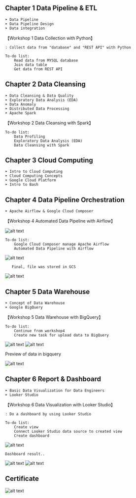 ## Chapter 1 Data Pipeline & ETL
    ➤ Data Pipeline
    ➤ Data Pipeline Design
    ➤ Data integration

【Workshop 1 Data Collection with Python】
    

    : Collect data from "database" and "REST API" with Python
    
    To-do list:
        Read data from MYSQL database
        Join data table
        Get data from REST API

## Chapter 2 Data Cleansing
    ➤ Data Cleansing & Data Quality
    ➤ Exploratory Data Analysis (EDA)
    ➤ Data Anomaly
    ➤ Distributed Data Processing
    ➤ Apache Spark

【Workshop 2 Data Cleansing with Spark】

    To-do list:
        Data Profiling
        Exploratory Data Analysis (EDA)
        Data Cleansing with Spark

## Chapter 3 Cloud Computing
    ➤ Intro to Cloud Computing
    ➤ Cloud Computing Concepts
    ➤ Google Cloud Platform
    ➤ Intro to Bash

## Chapter 4 Data Pipeline Orchestration
    ➤ Apache Airflow & Google Cloud Composer

【Workshop 4 Automated Data Pipeline with Airflow】

![alt text](pic/image.png)

    To-do list:
        Google Cloud Composer manage Apache Airflow
        Automated Data Pipeline with Airflow

![alt text](pic/image-1.png)

       Final, file was stored in GCS
![alt text](pic/image-2.png)

## Chapter 5 Data Warehouse
    ➤ Concept of Data Warehouse
    ➤ Google BigQuery

【Workshop 5 Data Warehouse with BigQuery】

    To-do list:
        Continue from workshop4
        Create new task for upload data to BigQuery

![alt text](pic/image-3.png)
![alt text](pic/image-4.png)

Preview of data in bigquery

![alt text](pic/image-5.png)

## Chapter 6 Report & Dashboard
    ➤ Basic Data Visualization for Data Engineers
    ➤ Looker Studio

【Workshop 6 Data Visualization with Looker Studio】

    : Do a dashboard by using Looker Studio

    To-do list:
        Create view
        Connect Looker Studio data source to created view
        Create dashboard
    
![alt text](pic/image-6.png)

    Dashboard result..
![alt text](pic/image-7.png)
![alt text](pic/image-8.png)

## Certificate
![alt text](pic/Certificate.png)